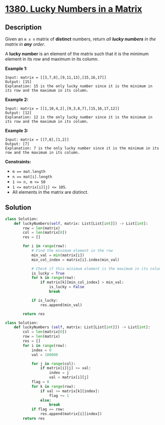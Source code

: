 # [1380. Lucky Numbers in a Matrix](https://leetcode.com/problems/lucky-numbers-in-a-matrix/description/?envType=daily-question&envId=2024-07-19)

## Description

Given an `m x n` matrix of **distinct** numbers, return *all **lucky numbers** in the matrix in **any** order*.

A **lucky number** is an element of the matrix such that it is the minimum element in its row and maximum in its column.

**Example 1:**

```
Input: matrix = [[3,7,8],[9,11,13],[15,16,17]]
Output: [15]
Explanation: 15 is the only lucky number since it is the minimum in its row and the maximum in its column.

```

**Example 2:**

```
Input: matrix = [[1,10,4,2],[9,3,8,7],[15,16,17,12]]
Output: [12]
Explanation: 12 is the only lucky number since it is the minimum in its row and the maximum in its column.

```

**Example 3:**

```
Input: matrix = [[7,8],[1,2]]
Output: [7]
Explanation: 7 is the only lucky number since it is the minimum in its row and the maximum in its column.

```

**Constraints:**

- `m == mat.length`
- `n == mat[i].length`
- `1 <= n, m <= 50`
- `1 <= matrix[i][j] <= 105`.
- All elements in the matrix are distinct.


## Solution

```python
class Solution:
    def luckyNumbers(self, matrix: List[List[int]]) -> List[int]:
        row = len(matrix)
        col = len(matrix[0])
        res = []

        for i in range(row):
            # Find the minimum element in the row
            min_val = min(matrix[i])
            min_col_index = matrix[i].index(min_val)

            # Check if this minimum element is the maximum in its column
            is_lucky = True
            for k in range(row):
                if matrix[k][min_col_index] > min_val:
                    is_lucky = False
                    break

            if is_lucky:
                res.append(min_val)

        return res
```

```python
class Solution:
    def luckyNumbers (self, matrix: List[List[int]]) -> List[int]:
        col = len(matrix[0])
        row = len(matrix)
        res = []
        for i in range(row):
            index = 0
            val = 100000

            for j in range(col):
                if matrix[i][j] <= val:
                    index = j
                    val = matrix[i][j]
            flag = 0
            for k in range(row):
                if val >= matrix[k][index]:
                    flag += 1
                else:
                    break                    
            if flag == row:
                res.append(matrix[i][index])
        return res
```